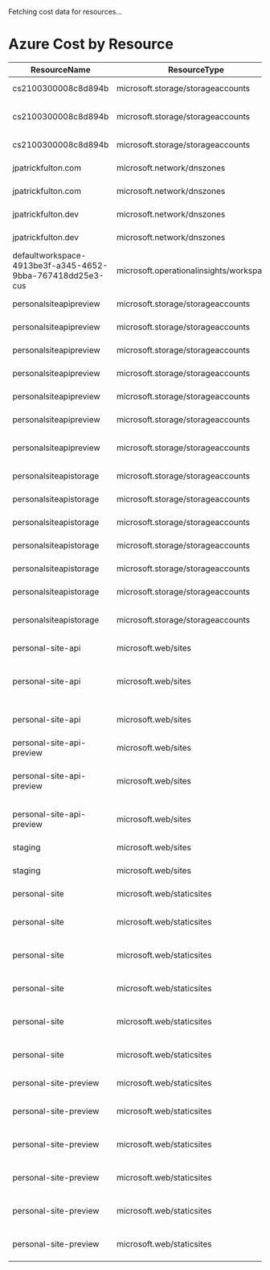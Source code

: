 Fetching cost data for resources...
# Azure Cost by Resource

| ResourceName | ResourceType | Location | ResourceGroupName | ServiceName | ServiceTier | Meter | Amount |
|---|---|---|---|---|---|---|---:|
|cs2100300008c8d894b | microsoft.storage/storageaccounts | US East | cloud-shell-storage-eastus |  Storage | Files | LRS Data Stored | 0.28 USD |
|cs2100300008c8d894b | microsoft.storage/storageaccounts | US East | cloud-shell-storage-eastus |  Storage | Tables | Batch Write Operations | 0.00 USD |
|cs2100300008c8d894b | microsoft.storage/storageaccounts | US East | cloud-shell-storage-eastus |  Storage | Tiered Block Blob | All Other Operations | 0.00 USD |
|jpatrickfulton.com | microsoft.network/dnszones | Unknown | personal-dns |  Azure DNS |  | Public Queries | 0.01 USD |
|jpatrickfulton.com | microsoft.network/dnszones | Unknown | personal-dns |  Azure DNS |  | Public Zone | 0.45 USD |
|jpatrickfulton.dev | microsoft.network/dnszones | Unknown | personal-dns |  Azure DNS |  | Public Queries | 0.01 USD |
|jpatrickfulton.dev | microsoft.network/dnszones | Unknown | personal-dns |  Azure DNS |  | Public Zone | 0.45 USD |
|defaultworkspace-4913be3f-a345-4652-9bba-767418dd25e3-cus | microsoft.operationalinsights/workspaces | US Central | personal-site |  Log Analytics |  | Pay-as-you-go Data Ingestion | 0.00 USD |
|personalsiteapipreview | microsoft.storage/storageaccounts | US Central | personal-site |  Storage | Files | LRS Data Stored | 0.01 USD |
|personalsiteapipreview | microsoft.storage/storageaccounts | US Central | personal-site |  Storage | Files | LRS Write Operations | 0.02 USD |
|personalsiteapipreview | microsoft.storage/storageaccounts | US Central | personal-site |  Storage | Files | Protocol Operations | 0.00 USD |
|personalsiteapipreview | microsoft.storage/storageaccounts | US Central | personal-site |  Storage | Files | Read Operations | 0.00 USD |
|personalsiteapipreview | microsoft.storage/storageaccounts | US Central | personal-site |  Storage | General Block Blob | LRS Write Operations | 0.00 USD |
|personalsiteapipreview | microsoft.storage/storageaccounts | US Central | personal-site |  Storage | General Block Blob | Read Operations | 0.00 USD |
|personalsiteapipreview | microsoft.storage/storageaccounts | US Central | personal-site |  Storage | Tables | Batch Write Operations | 0.00 USD |
|personalsiteapistorage | microsoft.storage/storageaccounts | US Central | personal-site |  Storage | Files | LRS Data Stored | 0.01 USD |
|personalsiteapistorage | microsoft.storage/storageaccounts | US Central | personal-site |  Storage | Files | LRS Write Operations | 0.01 USD |
|personalsiteapistorage | microsoft.storage/storageaccounts | US Central | personal-site |  Storage | Files | Protocol Operations | 0.00 USD |
|personalsiteapistorage | microsoft.storage/storageaccounts | US Central | personal-site |  Storage | Files | Read Operations | 0.00 USD |
|personalsiteapistorage | microsoft.storage/storageaccounts | US Central | personal-site |  Storage | General Block Blob | LRS Write Operations | 0.00 USD |
|personalsiteapistorage | microsoft.storage/storageaccounts | US Central | personal-site |  Storage | General Block Blob | Read Operations | 0.00 USD |
|personalsiteapistorage | microsoft.storage/storageaccounts | US Central | personal-site |  Storage | Tables | Batch Write Operations | 0.00 USD |
|personal-site-api | microsoft.web/sites | US Central | personal-site |  Azure App Service | Free Plan | F1 App | 0.00 USD |
|personal-site-api | microsoft.web/sites | US Central | personal-site |  Bandwidth |  | Standard Data Transfer Out | 0.00 USD |
|personal-site-api | microsoft.web/sites | US Central | personal-site |  Functions |  | Standard Execution Time | 0.00 USD |
|personal-site-api-preview | microsoft.web/sites | US Central | personal-site |  Azure App Service | Free Plan | F1 App | 0.00 USD |
|personal-site-api-preview | microsoft.web/sites | US Central | personal-site |  Bandwidth |  | Standard Data Transfer Out | 0.00 USD |
|personal-site-api-preview | microsoft.web/sites | US Central | personal-site |  Functions |  | Standard Execution Time | 0.00 USD |
|staging | microsoft.web/sites | US Central | personal-site |  Azure App Service | Free Plan | F1 App | 0.00 USD |
|staging | microsoft.web/sites | US Central | personal-site |  Azure App Service | Free Plan | F1 App | 0.00 USD |
|personal-site | microsoft.web/staticsites | US Central | personal-site |  Azure App Service | Static Web | Standard App | 8.25 USD |
|personal-site | microsoft.web/staticsites | AP East | personal-site |  Azure App Service | Static Web | Standard Bandwidth Usage | 0.00 USD |
|personal-site | microsoft.web/staticsites | EU West | personal-site |  Azure App Service | Static Web | Standard Bandwidth Usage | 0.00 USD |
|personal-site | microsoft.web/staticsites | US Central | personal-site |  Azure App Service | Static Web | Standard Bandwidth Usage | 0.00 USD |
|personal-site | microsoft.web/staticsites | US East 2 | personal-site |  Azure App Service | Static Web | Standard Bandwidth Usage | 0.00 USD |
|personal-site | microsoft.web/staticsites | US West 2 | personal-site |  Azure App Service | Static Web | Standard Bandwidth Usage | 0.00 USD |
|personal-site-preview | microsoft.web/staticsites | US Central | personal-site |  Azure App Service | Static Web | Standard App | 8.25 USD |
|personal-site-preview | microsoft.web/staticsites | AP East | personal-site |  Azure App Service | Static Web | Standard Bandwidth Usage | 0.00 USD |
|personal-site-preview | microsoft.web/staticsites | EU West | personal-site |  Azure App Service | Static Web | Standard Bandwidth Usage | 0.00 USD |
|personal-site-preview | microsoft.web/staticsites | US Central | personal-site |  Azure App Service | Static Web | Standard Bandwidth Usage | 0.00 USD |
|personal-site-preview | microsoft.web/staticsites | US East 2 | personal-site |  Azure App Service | Static Web | Standard Bandwidth Usage | 0.00 USD |
|personal-site-preview | microsoft.web/staticsites | US West 2 | personal-site |  Azure App Service | Static Web | Standard Bandwidth Usage | 0.00 USD |
